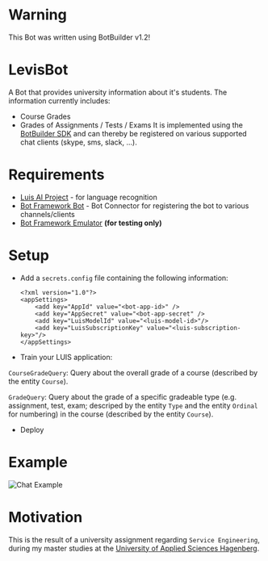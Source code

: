 # Warning
This Bot was written using BotBuilder v1.2!
# LevisBot
A Bot that provides university information about it's students. The information currently includes:
-	Course Grades
-	Grades of Assignments / Tests / Exams
It is implemented using the [BotBuilder SDK](https://github.com/Microsoft/BotBuilder) and can thereby be registered on various supported chat clients (skype, sms, slack, ...).

# Requirements
-	[Luis AI Project](https://www.luis.ai/) - for language recognition
-	[Bot Framework Bot](https://dev.botframework.com) - Bot Connector for registering the bot to various channels/clients
-	[Bot Framework Emulator](http://docs.botframework.com/connector/tools/bot-framework-emulator/)  **(for testing only)**

# Setup
* Add a `secrets.config` file containing the following information:

	```
	<?xml version="1.0"?>
	<appSettings>
		<add key="AppId" value="<bot-app-id>" />
		<add key="AppSecret" value="<bot-app-secret" />
		<add key="LuisModelId" value="<luis-model-id>"/>
		<add key="LuisSubscriptionKey" value="<luis-subscription-key>"/>
	</appSettings>
	```
	
* Train your LUIS application:

 `CourseGradeQuery`: Query about the overall grade of a course (described by the entity `Course`).

 `GradeQuery`:  Query about the grade of a specific gradeable type (e.g. assignment, test, exam; descriped by the entity `Type` and the entity `Ordinal` for numbering) in the course (described by the entity `Course`).
* Deploy

# Example
![Chat Example](http://i.imgur.com/rEW6yDu.gif)

# Motivation
This is the result of a university assignment regarding `Service Engineering`, during my master studies at the [University of Applied Sciences Hagenberg](https://www.fh-ooe.at/en/hagenberg-campus/).
